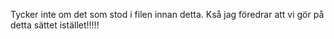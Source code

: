 Tycker inte om det som stod i filen innan detta.
Kså jag föredrar att vi gör på detta sättet istället!!!!!
